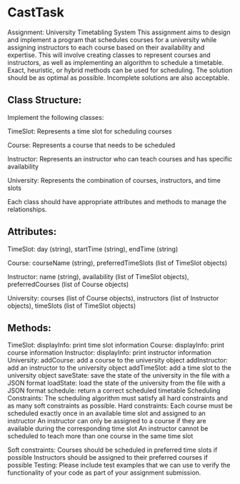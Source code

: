 
# CastTask

Assignment: University Timetabling System
This assignment aims to design and implement a program that schedules courses for a university while assigning instructors to each course based on their availability and expertise. This will involve creating classes to represent courses and instructors, as well as implementing an algorithm to schedule a timetable. Exact, heuristic, or hybrid methods can be used for scheduling. The solution should be as optimal as possible. Incomplete solutions are also acceptable.

## Class Structure:

Implement the following classes:

  TimeSlot: Represents a time slot for scheduling courses
  
  Course: Represents a course that needs to be scheduled
  
  Instructor: Represents an instructor who can teach courses and has specific availability
  
  University: Represents the combination of courses, instructors, and time slots
  
Each class should have appropriate attributes and methods to manage the relationships.
## Attributes:
  TimeSlot: day (string), startTime (string), endTime (string)
  
  Course: courseName (string), preferredTimeSlots (list of TimeSlot objects)
  
  Instructor: name (string), availability (list of TimeSlot objects), preferredCourses (list of Course objects)
  
  University: courses (list of Course objects), instructors (list of Instructor objects), timeSlots (list of TimeSlot objects)
## Methods:
  TimeSlot:
    displayInfo: print time slot information
  Course:
    displayInfo: print course information
  Instructor:
    displayInfo: print instructor information
  University:
    addCourse: add a course to the university object
    addInstructor: add an instructor to the university object
    addTimeSlot: add a time slot to the university object
    saveState: save the state of the university in the file with a JSON format
    loadState: load the state of the university from the file with a JSON format
    schedule: return a correct scheduled timetable
Scheduling Constraints:
The scheduling algorithm must satisfy all hard constraints and as many soft constraints as possible.
Hard constraints:
    Each course must be scheduled exactly once in an available time slot and assigned to an instructor
    An instructor can only be assigned to a course if they are available during the corresponding time slot
    An instructor cannot be scheduled to teach more than one course in the same time slot

Soft constraints:
Courses should be scheduled in preferred time slots if possible
Instructors should be assigned to their preferred courses if possible 
Testing:
Please include test examples that we can use to verify the functionality of your code as part of your assignment submission.
